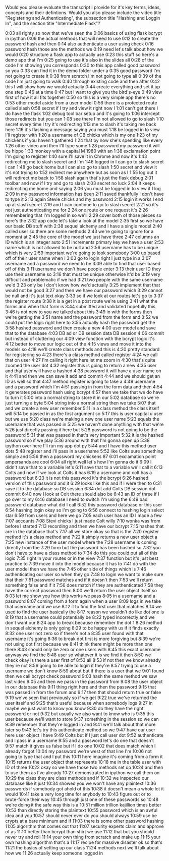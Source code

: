 Would you please evaluate the transcript I provide for it's key terms, ideas, concepts and their defintions. Would you also please include the video title "Registering and Authenticating", the subsection title "Hashing and Loggin In", and the section title "Intermediate Flask"?

0:03
all righty so now that we've seen the
0:06
basics of using flask bcrypt in ipython
0:09
the actual methods that will need to use
0:12
to create the password hash and then
0:14
also authenticate a user using check
0:16
password hash those are the methods we
0:19
need let's talk about how we would
0:20
structure a flask app to actually use
0:23
this stuff so here's a demo app that I'm
0:25
going to use it's also in the slides all
0:28
of the code I'm showing you corresponds
0:30
to this app called good password so you
0:33
can find it in the demo folder under a
0:35
good password I'm not going to create it
0:38
from scratch I'm not going to type all
0:39
of the code I'm just going to walk
0:40
through existing code and then after
0:42
this I will show how we would actually
0:44
create everything and set it up one step
0:46
at a time
0:47
but I want to give you the bird's-eye
0:49
view first of how it all fits together
0:50
so this is a very simple app there's no
0:53
other model aside from a user model
0:56
there is a protected route called slash
0:58
secret if I try and view it right now I
1:01
can't get there I do have the flask
1:02
debug tool bar setup and it's going to
1:06
intercept those redirects but you can
1:08
see there I'm not allowed to go to slash
1:10
secret every time I try it's redirecting
1:13
me to slash it's taking me back here
1:16
it's flashing a message saying you must
1:18
be logged in to view I'll register with
1:20
a username of CB chicks which is my one
1:23
of my chickens if you haven't gathered
1:24
that by now she's spending like every
1:26
other video and then I'll type some
1:28
password my password it will be hippo
1:33
monkey with a capital M 1980 with an
1:38
exclamation point I'm going to register
1:40
sure I'll save it in Chrome and now it's
1:43
redirecting me to slash secret and I'm
1:46
logged in I can go to slash secret I can
1:48
go back home but I can also go to slash
1:50
secret and view it it's not trying to
1:52
redirect me anywhere but as soon as I
1:55
log out it will redirect me back to
1:58
slash again that's just the flask debug
2:01
toolbar and now if I try and go to slash
2:03
secret no luck
2:04
it keeps redirecting me home and saying
2:06
you must be logged in to view if I log
2:09
in my password information has been
2:11
saved thankfully I don't have to type it
2:13
again Stevie chicks and my password
2:15
login it works I end up at slash secret
2:19
and I can continue to go to slash secret
2:21
so it's not just authenticating me for
2:24
one route or one request it's
2:26
remembering that I'm logged in so we'll
2:29
cover both of those pieces so here's the
2:32
app code let's take a look at the model
2:35
first so we have our basic DB stuff with
2:38
sequel alchemy and I have a single model
2:40
called user so there are some methods
2:43
we're going to ignore for a moment at
2:45
the core of the model we just have three
2:47
columns an ID which is an integer auto
2:51
increments primary key we have a user
2:53
name which is not allowed to be null and
2:56
username has to be unique which is very
2:59
important we're going to look somebody
3:00
up based off of their user name when I
3:03
go to login right I just type in a
3:07
username and a password we need to be
3:09
able to find that user based off of this
3:11
username we don't have people enter
3:13
their user ID they use their username so
3:16
that must be unique otherwise it'd be
3:19
very difficult and problematic if we had
3:21
two people with the same username we'd
3:23
only be I don't know how we'd actually
3:25
implement that that would not be good
3:27
and then we have our password which
3:29
cannot be null and it's just text okay
3:33
so if we look at our routes let's go to
3:37
the register route
3:38
it is a get in a post route we're using
3:41
what the forms and when that form is
3:44
submitted and validated hopefully this
3:46
is not new to you we talked about this
3:49
in with the forms then we're getting the
3:51
name and the password from the form and
3:52
we could put the logic right here to
3:55
actually hash the password get the
3:58
hashed password and then create a new
4:00
user model and save that to the database
4:03
DB ad or DB session data DB session
4:06
commit but instead of cluttering our
4:09
view function with the bcrypt logic it's
4:12
better to move our logic out of the
4:15
views and move it into the models so
4:18
we'll create class methods and this is
4:20
pretty standard for registering so
4:23
there's a class method called register
4:24
we call that on user
4:27
I'm calling it right here let me zoom in
4:30
that's quite zoomed the user dot
4:32
register this is going to return a new
4:35
user and that user will have a hashed
4:38
password it will have a user name on it
4:41
and then we can save it add and commit
4:44
and we should get an ID as well so that
4:47
method register is going to take a
4:49
username and a password which I'm
4:51
passing in from the form data and then
4:54
it generates password hash using bcrypt
4:57
then we take that we do have to turn it
5:00
into a normal string to store it in our
5:02
database so we're just turning a byte
5:04
string into a normal string then we take
5:07
that and we create a new user remember
5:11
in a class method the class itself will
5:14
be passed in as the first argument so
5:17
this is user capital u user but we use
5:20
class we're making a new one user name
5:23
equals the username that was passed in
5:25
we haven't done anything with that we're
5:26
just directly passing it here but
5:28
password is not going to be the password
5:31
that was passed in that's very important
5:32
it is the hashed password so if we play
5:36
around with that I'm gonna open up
5:38
ipython over here I'll run my app dot py
5:44
and I have this method user dots
5:48
register and I'll pass in a username
5:52
like Colts sure something simple and
5:56
then a password my chickens 87
6:01
exclamation point ampersands are cool
6:04
all right well let's how I'm gonna do it
6:09
I didn't save that to a variable let's
6:11
save that to a variable we'll call it
6:13
Colts and now if we look at Colts it has
6:19
a username and colt has a password but
6:23
it is not this password it's the bcrypt
6:26
hashed version of this password and it
6:29
looks like this and if I were then to
6:31
save it to the database so DB session
6:34
dot add Colts DB session dot commit
6:40
now I look at Colt there should also be
6:43
an ID of three if I go over to my
6:46
database I need to switch I'm using the
6:49
bad password database what did I call
6:52
this password database or this user
6:54
hashing login okay so I'm going to
6:56
connect to hashing login select star
6:59
from users and here we go
7:05
each user has an ID I made a few
7:07
accounts
7:08
Stevi chicks I just made Colt willy
7:10
wonka was from before I started
7:13
recording and then we have our bcrypt
7:15
hashes that are in the database that's
7:17
all we store okay so that is the
7:20
register method it's a class method and
7:22
it simply returns a new user object a
7:25
new instance of the user model where the
7:28
username is coming directly from the
7:29
form but the password has been hashed so
7:32
you don't have to have a class method to
7:34
do this you could put all of this logic
7:35
right in your routes or in the view
7:37
function but it's just best practice to
7:39
move it into the model because it has to
7:41
do with the user model then we have the
7:45
other side of things which is
7:46
authenticating our user so when they go
7:48
to login we want to make sure that their
7:51
password matches and if it doesn't then
7:53
we'll return something false and if it
7:56
does match if they are authenticated
7:58
they have the correct password then
8:00
we'll return the user object itself so
8:03
let me show you how this works we pass
8:05
in a username and a password
8:07
coming from a form again when a user
8:09
logs in we take that username and we use
8:12
it to find the first user that matches
8:14
we used to find the user basically the
8:17
reason we wouldn't do like dot one is
8:19
that a username could potentially be
8:22
typed incorrectly and we don't want our
8:24
app to break because remember the dot 1
8:26
method in sequel alchemy is only going
8:29
to be happy with us if it finds exactly
8:32
one user not zero so if there's not a
8:35
user found with that username it's going
8:36
to break dot first is more forgiving but
8:39
we're not using dot first because we
8:41
think there might be more than one there
8:43
should only be zero or one users with
8:45
this exact username anyway we find the
8:48
user so whatever it is we find it then
8:50
we check okay is there a user first of
8:53
all
8:53
if not then we know already they're not
8:56
going to be able to login if they're
8:57
trying to use a username we don't know
8:59
about but if there is a user that we
9:01
found then we call bcrypt check password
9:03
hash the same method we saw last video
9:05
and then we pass in the password from
9:08
the user object in our database this
9:11
thing right here and then the password
9:15
that was passed in from the forum and
9:17
then that should return true or false
9:19
we've seen that previously so if we get
9:22
true we've returned the user itself and
9:25
that's useful because when somebody logs
9:27
in maybe we just want to know you know
9:30
do they have the right password or not
9:32
but usually we also want to know who is
9:35
this user because we'll want to store
9:37
something in the session so we can
9:39
remember that they're logged in and
9:41
we'll talk about that more later so
9:43
let's try this authenticate method so we
9:47
have our user here user object I have
9:49
Colts but if I just call user dot
9:52
authenticate and I pass in a username
9:55
and a password let's do one that doesn't
9:57
match it gives us false but if I do one
10:02
that does match which I already forgot
10:04
my password we're west of that line I'm
10:06
not going to type that and I put this
10:11
here imagine it's coming from a form it
10:15
returns the user object that represents
10:18
me in the table user with ID of three
10:22
okay so we have those two methods set up
10:24
and then to use them as I've already
10:27
demonstrated in ipython we call them on
10:29
the class they are class methods and if
10:32
we inspected our database like it just
10:34
showed you we won't have any plaintext
10:36
passwords if somebody got ahold of this
10:38
it doesn't mean a whole lot it would
10:41
take a very long time for anybody to
10:43
figure out or to brute-force their way
10:45
through just one of these passwords so
10:48
we're doing it the safe way this is a
10:51
million trillion kajillion times better
10:53
than directly storing the plaintext
10:55
password which is an awful idea and you
10:57
should never ever do you should always
10:59
use be crypts at a bare minimum and if
11:03
there is some other password hashing
11:05
algorithm that comes out that
11:07
security experts claim and approve of as
11:10
better than bcrypt than shirt we use
11:12
that but you should never try and roll
11:14
your own thing from scratch and make up
11:15
your own hashing algorithm that's a
11:17
recipe for massive disaster ok so that's
11:21
the basics of setting up our class
11:24
methods next we'll talk about how we
11:26
actually keep someone logged in
